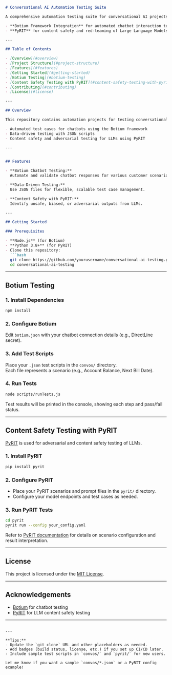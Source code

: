 ```markdown
# Conversational AI Automation Testing Suite

A comprehensive automation testing suite for conversational AI projects, featuring:

- **Botium Framework Integration** for automated chatbot interaction testing
- **PyRIT** for content safety and red-teaming of Large Language Models (LLMs)

---

## Table of Contents

- [Overview](#overview)
- [Project Structure](#project-structure)
- [Features](#features)
- [Getting Started](#getting-started)
- [Botium Testing](#botium-testing)
- [Content Safety Testing with PyRIT](#content-safety-testing-with-pyrit)
- [Contributing](#contributing)
- [License](#license)

---

## Overview

This repository contains automation projects for testing conversational AI systems.

- Automated test cases for chatbots using the Botium framework
- Data-driven testing with JSON scripts
- Content safety and adversarial testing for LLMs using PyRIT

---


## Features

- **Botium Chatbot Testing:**  
  Automate and validate chatbot responses for various customer scenarios with dynamic data support.

- **Data-Driven Testing:**  
  Use JSON files for flexible, scalable test case management.

- **Content Safety with PyRIT:**  
  Identify unsafe, biased, or adversarial outputs from LLMs.

---

## Getting Started

### Prerequisites

- **Node.js** (for Botium)
- **Python 3.8+** (for PyRIT)
- Clone this repository:
  ```bash
  git clone https://github.com/yourusername/conversational-ai-testing.git
  cd conversational-ai-testing
  ```

---

## Botium Testing

### 1. Install Dependencies

```bash
npm install
```

### 2. Configure Botium

Edit `botium.json` with your chatbot connection details (e.g., DirectLine secret).

### 3. Add Test Scripts

Place your `.json` test scripts in the `convos/` directory.  
Each file represents a scenario (e.g., Account Balance, Next Bill Date).

### 4. Run Tests

```bash
node scripts/runTests.js
```

Test results will be printed in the console, showing each step and pass/fail status.

---

## Content Safety Testing with PyRIT

[PyRIT](https://github.com/microsoft/pyrit) is used for adversarial and content safety testing of LLMs.

### 1. Install PyRIT

```bash
pip install pyrit
```

### 2. Configure PyRIT

- Place your PyRIT scenarios and prompt files in the `pyrit/` directory.
- Configure your model endpoints and test cases as needed.

### 3. Run PyRIT Tests

```bash
cd pyrit
pyrit run --config your_config.yaml
```

Refer to [PyRIT documentation](https://github.com/microsoft/pyrit) for details on scenario configuration and result interpretation.

---


## License

This project is licensed under the [MIT License](LICENSE).

---

## Acknowledgements

- [Botium](https://github.com/codeforequity-at/botium-core) for chatbot testing
- [PyRIT]([https://github.com/microsoft/pyrit](https://github.com/Azure/PyRIT)) for LLM content safety testing

---

```

---

**Tips:**
- Update the `git clone` URL and other placeholders as needed.
- Add badges (build status, license, etc.) if you set up CI/CD later.
- Include sample test scripts in `convos/` and `pyrit/` for new users.

Let me know if you want a sample `convos/*.json` or a PyRIT config example!
